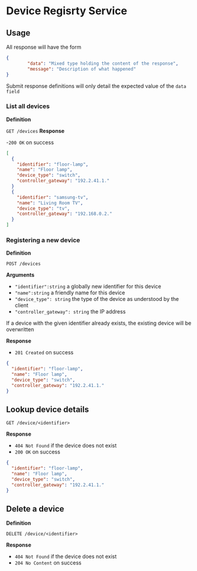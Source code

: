# Device Regisrty Service

## Usage

All response will have the form

```json
{
        "data": "Mixed type holding the content of the response",
        "message": "Description of what happened"
}
```

Submit response definitions will only detail the expected value of the `data field`

### List all devices

**Definition**

`GET /devices`
**Response**

-`200 OK` on success

```json
[
  {
    "identifier": "floor-lamp",
    "name": "Floor lamp",
    "device_type": "switch",
    "controller_gateway": "192.2.41.1."
  }
  {
    "identifier": "samsung-tv",
    "name": "Living Room TV",
    "device_type": "tv",
    "controller_gateway": "192.168.0.2."
  }
]
```

### Registering a new device
 **Definition**

 `POST /devices`


**Arguments**

- `"identifier":string` a globally new identifier for this device
- `"name":string` a friendly name for this device
- `"device_type": string` the type of the device as understood by the client
- `"controller_gateway": string` the IP address

If a device with the given identifier already exists, the existing device will be overwritten

**Response**

- `201 Created` on success
```json
{
  "identifier": "floor-lamp",
  "name": "Floor lamp",
  "device_type": "switch",
  "controller_gateway": "192.2.41.1."
}
```

## Lookup device details

`GET /device/<identifier>`

**Response**

- `404 Not Found` if the device does not exist
- `200 OK` on success

```json
{
  "identifier": "floor-lamp",
  "name": "Floor lamp",
  "device_type": "switch",
  "controller_gateway": "192.2.41.1."
}
```

## Delete a device

**Definition**

`DELETE /device/<identifier>`

**Response**

- `404 Not Found` if the device does not exist
- `204 No Content` on success
